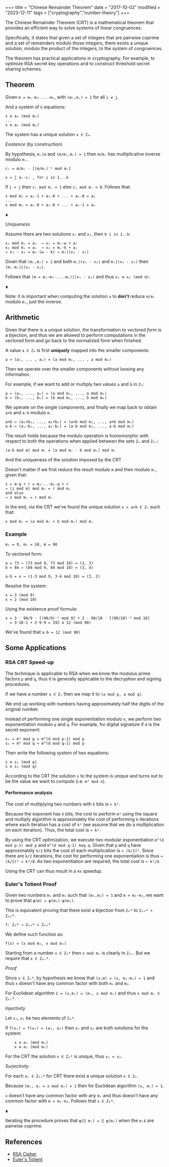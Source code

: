 +++
title = "Chinese Remainder Theorem"
date = "2017-10-02"
modified = "2023-12-11"
tags = ["cryptography","number-theory"]
+++

The Chinese Remainder Theorem (CRT) is a mathematical theorem that provides an
efficient way to solve systems of linear congruences.

Specifically, it states that given a set of integers that are pairwise coprime
and a set of remainders modulo those integers, there exists a unique solution,
modulo the product of the integers, to the system of congruences.

The theorem has practical applications in cryptography. For example, to optimize
RSA secret key operations and to construct threshold secret sharing schemes.


## Theorem

Given `m = m₁·m₂·...·mₖ`, with `(mᵢ,mⱼ) = 1` for all `i ≠ j`.

And a system of `k` equations:

    x ≡ a₁ (mod m₁)
    ...
    x ≡ aₖ (mod mₖ)

The system has a unique solution `x ∈ Zₘ`.

*Existence* (by construction)

By hypothesis, `mᵢ|m` and `(m/mᵢ,mᵢ) = 1` then `m/mᵢ` has multiplicative
inverse modulo `mᵢ`.

    cᵢ = m/mᵢ · [(m/mᵢ)⁻¹ mod mᵢ]

    x = ∑ aᵢ·cᵢ , for i in 1...k

If `i = j` then `cᵢ mod mⱼ = 1` else `cᵢ mod mⱼ = 0`. Follows that:

    x mod m₁ = a₁·1 + a₂·0 + ... + aₖ·0 = a₁
    ...
    x mod mₖ = a₁·0 + a₂·0 + ... + aₖ·1 = aₖ

∎

*Uniqueness*

Assume there are two solutions `x₁` and `x₂`, then `∀ i in 1..k`:

    x₁ mod mᵢ = aᵢ  → x₁ = mᵢ·w + aᵢ
    x₂ mod mᵢ = aᵢ  → x₂ = mᵢ·k + aᵢ
    → x₁ - x₂ = mᵢ·(w - k) → mᵢ|(x₁ - x₂)

Given that `(mᵢ,mⱼ) = 1` and both `mᵢ|(x₁ - x₂)` and `mⱼ|(x₁ - x₂)` then
`(mᵢ·mⱼ)|(x₁ - x₂)`.

Follows that `(m = m₁·m₂⋅...·mₖ)|(x₁ - x₂)` and thus `x₁ ≡ x₂ (mod m)`.

∎

Note: it is important when computing the solution `x` to **don't** reduce `m/mᵢ`
modulo `mᵢ`, just the inverse.


## Arithmetic

Given that there is a unique solution, the transformation to *vectored form*
is a bijection, and thus we are allowed to perform computations in the vectored
form and go back to the normalized form when finished.

A value `a ∈ Zₘ` is first **uniquely** mapped into the smaller components:

    a ↔ (a₁, ... , aₖ) = (a mod m₁, ... , a mod mₖ)

Then we operate over the smaller components without loosing any information.

For example, if we want to add or multiply two values `a` and `b` in `Zₘ`:

    a ↔ (a₁, ..., aₖ) = (a mod m₁, ..., a mod mₖ)
    b ↔ (b₁, ..., bₖ) = (b mod m₁, ..., b mod mₖ)

We operate on the single components, and finally we map back to obtain `a+b`
and `a·b` modulo `m`.

    a+b ↔ (a₁+b₁, ..., aₖ+bₖ) = (a+b mod m₁, ..., a+b mod mₖ)
    a·b ↔ (a₁·b₁, ..., aₖ·bₖ) = (a·b mod m₁, ..., a·b mod mₖ)

The result holds because the modulo operation is homomorphic with respect to
both the operations when applied between the sets `Zₘ` and `Zₘᵢ`:

    (a·b mod m) mod mᵢ = (a mod mᵢ · b mod mᵢ) mod mᵢ

And the uniqueness of the solution imposed by the CRT

Doesn't matter if we first reduce the result modulo `m` and then modulo `mᵢ`, given that:

    z = m·q + r = m₁·..·mₖ·q + r
    → (z mod m) mod mᵢ = r mod mᵢ
    and also
    → z mod mᵢ = r mod mᵢ

In the end, via the CRT we've found the unique solution `x = a+b ∈ Zₙ` such that:

    x mod mᵢ = (a mod mᵢ + b mod mᵢ) mod mᵢ

### Example

    m₁ = 9, m₂ = 10, m = 90

To vectored form:

    a = 73 → (73 mod 9, 73 mod 10) = (1, 3)
    b = 84 → (84 mod 9, 84 mod 10) = (3, 4)

    a·b = x → (1·3 mod 9, 3·4 mod 10) = (3, 2)

Resolve the system:

    x = 3 (mod 9)
    x = 2 (mod 10)

Using the existence proof formula:

    x = 3 · 90/9 · [(90/9)⁻¹ mod 9] + 2 · 90/10 · [(90/10)⁻¹ mod 10]
      = 3·10·1 + 2·9·9 = 192 ≡ 12 (mod 90)

We've found that `a·b = 12 (mod 90)`


## Some Applications

### RSA CRT Speed-up

The technique is applicable to RSA when we know the modulus prime factors
`p` and `q`, thus it is generally applicable to the decryption and signing
procedures.

If we have a number `a ∈ Zₙ` then we map it to `(a mod p, a mod q)`.

We end up working with numbers having approximately half the digits of the
original number.

Instead of performing one single exponentiation modulo `n`, we perform two
exponentiation modulo `p` and `q`. For example, for digital signature if `d` is
the secret exponent:

    s₁ = mᵈ mod p = m^(d mod p-1) mod p
    s₂ = mᵈ mod q = m^(d mod q-1) mod p

Then write the following system of two equations:

    s ≡ s₁ (mod p)
    s ≡ s₂ (mod q)

According to the CRT the solution `s` to the system is unique and turns out to
be the value we want to compute (i.e. `mᵈ mod n`).

#### Performance analysis

The cost of multiplying two numbers with `k` bits is `≈ k²`.

Because the exponent has `k` bits, the cost to perform `mᵈ` using the square
and multiply algorithm is approximately the cost of performing `k` iterations
where each iteration has a cost of `k²` (we assume that we do a multiplication
on each iteration). Thus, the total cost is `≈ k³`.

By using the CRT optimization, we execute two modular exponentiation
`m^(d mod p-1) mod p` and `m^(d mod q-1) moq q`. Given that `p` and `q` have
approximately `k/2` bits the cost of each multiplication is `≈ (k/2)²`.
Since there are `k/2` iterations, the cost for performing one exponentiation
is thus `≈ (k/2)³ = k³/8`. As two exponentiation are required, the total
cost is `≈ k³/4`.

Using the CRT can thus result in a `4x` speedup.

### Euler's Totient Proof

Given two numbers `m₁` and `m₂` such that `(m₁,m₂) = 1` and `m = m₁·m₂`, we want
to prove that `φ(m) = φ(m₁)·φ(m₂)`.

This is equivalent proving that there exist a bijection from `Zₘ*` to `Zₘ₁* × Zₘ₂*`.

    f: Zₘ* → Zₘ₁* × Zₘ₂*

We define such function as:

    f(x) = (x mod m₁, x mod m₂)

Starting from a number `x ∈ Zₘ*` then `x mod mᵢ` is clearly in `Zₘᵢ`.
But we require that `x ∈ Zₘᵢ*`.

*Proof*

Since `x ∈ Zₙ*`, by hypothesis we know that `(x,m) = (x, m₁·m₂) = 1` and thus
`x` doesn't have any common factor with both `m₁` and `m₂`.

For Euclidean algorithm `1 = (x,mᵢ) = (mᵢ, x mod mᵢ)` and thus `x mod mᵢ ∈ Zₘᵢ*`.

*Injectivity*

Let `x₁`, `x₂` be two elements of `Zₘ*`.

If `f(x₁) = f(x₂) = (a₁, a₂)` then `x₁` and `x₂` are both solutions for the system:

        x ≡ a₁ (mod m₁)
        x ≡ a₂ (mod m₂)

For the CRT the solution `x ∈ Zₘ*` is unique, thus `x₁ = x₂`.

*Surjectivity*

For each `aᵢ ∈ Zₘᵢ*` for CRT there exist a unique solution `x ∈ Zₘ`.

Because `(mᵢ, aᵢ = x mod mᵢ) = 1` then for Euclidean algorithm `(x, mᵢ) = 1`.

`x` doesn't have any common factor with any `mᵢ` and thus doesn't have any
common factor with `m = m₁·m₂`. Follows that `x ∈ Zₘ*`.

∎

Iterating the procedure proves that `φ(∏ mᵢ) = ∏ φ(mᵢ)` when the `mᵢ`s are
pairwise coprime.


## References

- [RSA Cipher](/posts/rsa-cipher)
- [Euler's Totient](/posts/euler-totient)
